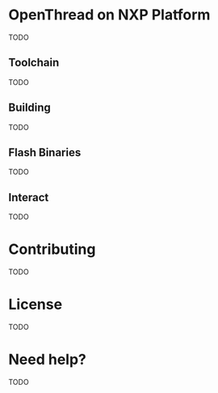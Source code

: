 # OpenThread on NXP Platform

TODO

## Toolchain


TODO

## Building

TODO

## Flash Binaries

TODO

## Interact

TODO

# Contributing

TODO

# License

TODO

# Need help?

TODO
